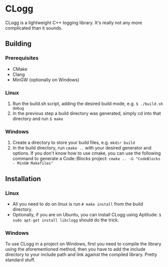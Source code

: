 # CLogg

CLogg is a lightweight C++ logging library. It's really not any more complicated than it sounds.

## Building

### Prerequisites
 * CMake
 * Clang
 * MinGW (optionally on Windows)

### Linux

 1. Run the build.sh script, adding the desired build mode, e.g. `$ ./build.sh debug`
 2. In the previous step a build directory was generated, simply cd into that directory and run `$ make`

### Windows

 1. Create a directory to store your build files, e.g. `mkdir build`
 2. In the build directory, run `cmake ..` with your desired generator and options. If you don't know how to use cmake, you can use the following command to generate a Code::Blocks project: `cmake .. -G "CodeBlocks - MinGW Makefiles"`

## Installation

### Linux

 * All you need to do on linux is run `# make install` from the build directory.
 * Optionally, if you are on Ubuntu, you can install CLogg using Aptitude: `$ sudo apt-get install libclogg` should do the trick.

### Windows

To use CLogg in a project on Windows, first you need to compile the library using the aforementioned method, then you have to add the include directory to your include path and link against the compiled library. Pretty standard stuff.
